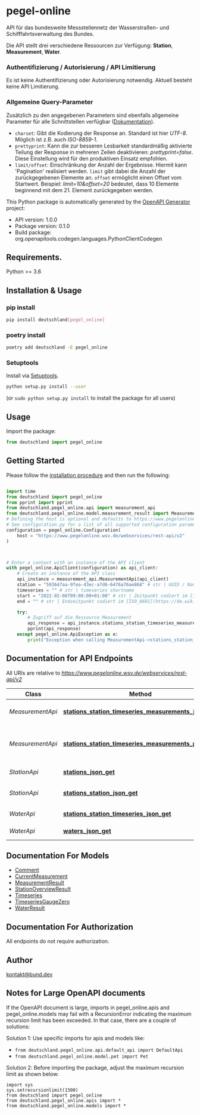 # pegel-online
API für das bundesweite Messstellennetz der Wasserstraßen- und Schifffahrtsverwaltung des Bundes.

Die API stellt drei verschiedene Ressourcen zur Verfügung: __Station__, __Measurement__, __Water__.
### Authentifizierung / Autorisierung / API Limitierung
Es ist keine Authentifizierung oder Autorisierung notwendig. Aktuell besteht keine API Limitierung.
### Allgemeine Query-Parameter
Zusätzlich zu den angegebenen Parametern sind ebenfalls allgemeine Parameter für alle Schnittstellen verfügbar ([Dokumentation](https://www.pegelonline.wsv.de/webservice/dokuRestapi;jsessionid=A294589CCEF6630142D2589F49BFA2EC#urlParameter)).
- `charset`: Gibt die Kodierung der Response an. Standard ist hier _UTF-8_. Möglich ist z.B. auch _ISO-8859-1_.
- `prettyprint`: Kann die zur besseren Lesbarkeit standardmäßig aktivierte Teilung der Response in mehreren Zeilen deaktivieren: _prettyprint=false_. Diese Einstellung wird für den produktiven Einsatz empfohlen.
- `limit/offset`: Einschränkung der Anzahl der Ergebnisse. Hiermit kann 'Pagination' realisiert werden. `limit` gibt dabei die Anzahl der zurückgegebenen Elemente an. `offset` ermöglicht einen Offset vom Startwert. Beispiel: _limit=10&offset=20_ bedeutet, dass 10 Elemente beginnend mit dem 21. Element zurückgegeben werden. 

This Python package is automatically generated by the [OpenAPI Generator](https://openapi-generator.tech) project:

- API version: 1.0.0
- Package version: 0.1.0
- Build package: org.openapitools.codegen.languages.PythonClientCodegen

## Requirements.

Python >= 3.6

## Installation & Usage
### pip install

```sh
pip install deutschland[pegel_online]
```

### poetry install

```sh
poetry add deutschland -E pegel_online
```

### Setuptools

Install via [Setuptools](http://pypi.python.org/pypi/setuptools).

```sh
python setup.py install --user
```
(or `sudo python setup.py install` to install the package for all users)

## Usage

Import the package:
```python
from deutschland import pegel_online
```

## Getting Started

Please follow the [installation procedure](#installation--usage) and then run the following:

```python

import time
from deutschland import pegel_online
from pprint import pprint
from deutschland.pegel_online.api import measurement_api
from deutschland.pegel_online.model.measurement_result import MeasurementResult
# Defining the host is optional and defaults to https://www.pegelonline.wsv.de/webservices/rest-api/v2
# See configuration.py for a list of all supported configuration parameters.
configuration = pegel_online.Configuration(
    host = "https://www.pegelonline.wsv.de/webservices/rest-api/v2"
)



# Enter a context with an instance of the API client
with pegel_online.ApiClient(configuration) as api_client:
    # Create an instance of the API class
    api_instance = measurement_api.MeasurementApi(api_client)
    station = "593647aa-9fea-43ec-a7d6-6476a76ae868" # str | UUID / Name / Pegelnummer der Station.
    timeseries = "" # str | timeseries shortname
    start = "2022-02-06T09:00:00+01:00" # str | Zeitpunkt codiert im [ISO_8601](https://de.wikipedia.org/wiki/ISO_8601) Format. Angabe eines Datums oder einer Period (_P_, z.B. \"P8D\" für die Messwerte der letzten 8 Tage) sind möglich. (optional)
    end = "" # str | Endzeitpunkt codiert im [ISO_8601](https://de.wikipedia.org/wiki/ISO_8601) Format. Kann auch leer gelassen werden, dann wird automatisch der aktuelle Zeitstempel verwendet. (optional)

    try:
        # Zugriff auf die Ressource Measurement
        api_response = api_instance.stations_station_timeseries_measurements_json_get(station, timeseries, start=start, end=end)
        pprint(api_response)
    except pegel_online.ApiException as e:
        print("Exception when calling MeasurementApi->stations_station_timeseries_measurements_json_get: %s\n" % e)
```

## Documentation for API Endpoints

All URIs are relative to *https://www.pegelonline.wsv.de/webservices/rest-api/v2*

Class | Method | HTTP request | Description
------------ | ------------- | ------------- | -------------
*MeasurementApi* | [**stations_station_timeseries_measurements_json_get**](docs/MeasurementApi.md#stations_station_timeseries_measurements_json_get) | **GET** /stations/{station}/{timeseries}/measurements.json | Zugriff auf die Ressource Measurement
*MeasurementApi* | [**stations_station_timeseries_measurements_png_get**](docs/MeasurementApi.md#stations_station_timeseries_measurements_png_get) | **GET** /stations/{station}/{timeseries}/measurements.png | Zugriff auf die Ressource Measurement - Rückgabe als Diagramm (PNG)
*StationApi* | [**stations_json_get**](docs/StationApi.md#stations_json_get) | **GET** /stations.json | Übersicht über alle Stationen (Pegel)
*StationApi* | [**stations_station_json_get**](docs/StationApi.md#stations_station_json_get) | **GET** /stations/{station}.json | Zugriff auf eine bestimmte Station (Pegel)
*WaterApi* | [**stations_station_timeseries_json_get**](docs/WaterApi.md#stations_station_timeseries_json_get) | **GET** /stations/{station}/{timeseries}.json | Zugriff auf CurrentMeasurment
*WaterApi* | [**waters_json_get**](docs/WaterApi.md#waters_json_get) | **GET** /waters.json | Zugriff auf die Ressource Water


## Documentation For Models

 - [Comment](docs/Comment.md)
 - [CurrentMeasurement](docs/CurrentMeasurement.md)
 - [MeasurementResult](docs/MeasurementResult.md)
 - [StationOverviewResult](docs/StationOverviewResult.md)
 - [Timeseries](docs/Timeseries.md)
 - [TimeseriesGaugeZero](docs/TimeseriesGaugeZero.md)
 - [WaterResult](docs/WaterResult.md)


## Documentation For Authorization

 All endpoints do not require authorization.

## Author

kontakt@bund.dev


## Notes for Large OpenAPI documents
If the OpenAPI document is large, imports in pegel_online.apis and pegel_online.models may fail with a
RecursionError indicating the maximum recursion limit has been exceeded. In that case, there are a couple of solutions:

Solution 1:
Use specific imports for apis and models like:
- `from deutschland.pegel_online.api.default_api import DefaultApi`
- `from deutschland.pegel_online.model.pet import Pet`

Solution 2:
Before importing the package, adjust the maximum recursion limit as shown below:
```
import sys
sys.setrecursionlimit(1500)
from deutschland import pegel_online
from deutschland.pegel_online.apis import *
from deutschland.pegel_online.models import *
```

